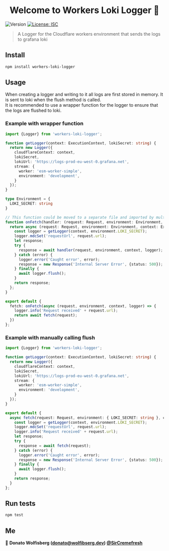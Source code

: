 <!--suppress ALL -->
<h1 align="center">Welcome to Workers Loki Logger 👋</h1>
<p>
  <img alt="Version" src="https://img.shields.io/badge/version-0.1.7-blue.svg?cacheSeconds=2592000" />
  <a href="#" target="_blank">
    <img alt="License: ISC" src="https://img.shields.io/badge/License-ISC-yellow.svg" />
  </a>
</p>

> A Logger for the Cloudflare workers environment that sends the logs to grafana loki

## Install

```sh
npm install workers-loki-logger
```

## Usage

When creating a logger and writing to it all logs are first stored in memory.
It is sent to loki when the flush method is called.   
It is recommended to use a wrapper function for the logger to ensure that the logs are flushed to loki.

### Example with wrapper function

```typescript
import {Logger} from 'workers-loki-logger';

function getLogger(context: ExecutionContext, lokiSecret: string) {
  return new Logger({
    cloudflareContext: context,
    lokiSecret,
    lokiUrl: 'https://logs-prod-eu-west-0.grafana.net',
    stream: {
      worker: 'esm-worker-simple',
      environment: 'development',
    }
  });
}

type Environment = {
  LOKI_SECRET: string
}

// This function could be moved to a separate file and imported by multiple workers
function onFetch(handler: (request: Request, environment: Environment, context: ExecutionContext, logger: Logger) => Promise<Response>) {
  return async (request: Request, environment: Environment, context: ExecutionContext) => {
    const logger = getLogger(context, environment.LOKI_SECRET);
    logger.mdcSet('requestUrl', request.url);
    let response;
    try {
      response = await handler(request, environment, context, logger);
    } catch (error) {
      logger.error('Caught error', error);
      response = new Response('Internal Server Error', {status: 500});
    } finally {
      await logger.flush();
    }
    return response;
  };
}

export default {
  fetch: onFetch(async (request, environment, context, logger) => {
    logger.info('Request received' + request.url);
    return await fetch(request);
  })
};
```

### Example with manually calling flush

```typescript
import {Logger} from 'workers-loki-logger';

function getLogger(context: ExecutionContext, lokiSecret: string) {
  return new Logger({
    cloudflareContext: context,
    lokiSecret,
    lokiUrl: 'https://logs-prod-eu-west-0.grafana.net',
    stream: {
      worker: 'esm-worker-simple',
      environment: 'development',
    }
  });
}

export default {
  async fetch(request: Request, environment: { LOKI_SECRET: string }, context: ExecutionContext) {
    const logger = getLogger(context, environment.LOKI_SECRET);
    logger.mdcSet('requestUrl', request.url);
    logger.info('Request received' + request.url);
    let response;
    try {
      response = await fetch(request);
    } catch (error) {
      logger.error('Caught error', error);
      response = new Response('Internal Server Error', {status: 500});
    } finally {
      await logger.flush();
    }
    return response;
  }
};
```

## Run tests

```sh
npm test
```

## Me

👤 **Donato Wolfisberg (donato@wolfibserg.dev) [@SirCremefresh](https://github.com/SirCremefresh)**
